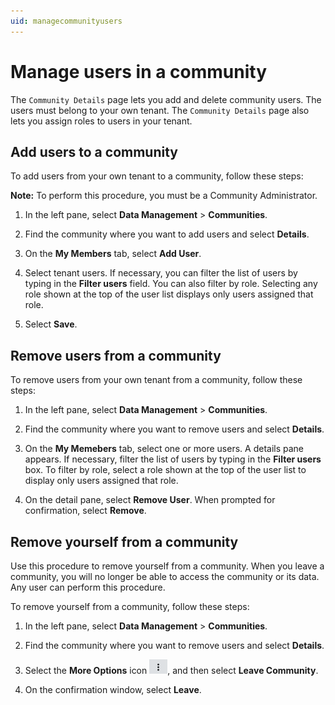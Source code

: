 ```yaml
---
uid: managecommunityusers
---
```


# Manage users in a community

The `Community Details` page lets you add and delete community users. The users must belong to your own tenant. The `Community Details` page also lets you assign roles to users in your tenant.

## Add users to a community

To add users from your own tenant to a community, follow these steps:

**Note:** To perform this procedure, you must be a Community Administrator.

1. In the left pane, select **Data Management** > **Communities**.

1. Find the community where you want to add users and select **Details**.

1. On the **My Members** tab, select **Add User**.

1. Select tenant users. If necessary, you can filter the list of users by typing in the **Filter users** field. You can also filter by role. Selecting any role shown at the top of the user list displays only users assigned that role.

1. Select **Save**.

## Remove users from a community

To remove users from your own tenant from a community, follow these steps:

1. In the left pane, select **Data Management** > **Communities**.

1. Find the community where you want to remove users and select **Details**.

1. On the **My Memebers** tab, select one or more users. A details pane appears. If necessary, filter the list of users by typing in the **Filter users** box. To filter by role, select a role shown at the top of the user list to display only users assigned that role.

1. On the detail pane, select **Remove User**. When prompted for confirmation, select **Remove**.

## Remove yourself from a community

Use this procedure to remove yourself from a community. When you leave a community, you will no longer be able to access the community or its data. Any user can perform this procedure.

To remove yourself from a community, follow these steps:

1. In the left pane, select **Data Management** > **Communities**.

1. Find the community where you want to remove users and select **Details**.

1. Select the **More Options** icon ![More Options](images\more-options.png), and then select **Leave Community**.

1. On the confirmation window, select **Leave**.
